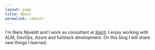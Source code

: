 ```yaml
---
layout: page
title: About
permalink: /about/
---
```


I'm Niels Nijveldt and I work as consultant at [Xpirit](http://www.xpirit.com).
I enjoy working with ALM, DevOps, Azure and fullstack development.
On this blog I will share new things I learned.
